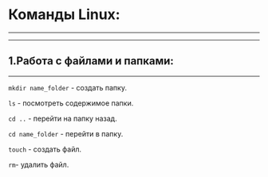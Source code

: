# Команды Linux:
---
---

## 1.Работа с файлами и папками:
---

`mkdir name_folder` - создать папку.

`ls` - посмотреть содержимое папки.

`cd ..` - перейти на папку назад.

`cd name_folder` - перейти в папку.

`touch` - создать файл.

`rm`- удалить файл.

